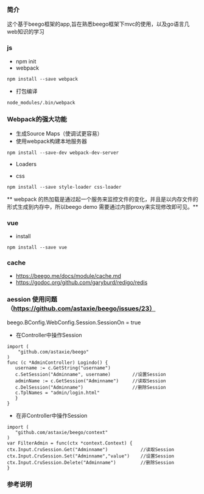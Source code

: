### 简介
这个基于beego框架的app,旨在熟悉beego框架下mvc的使用，以及go语言几web知识的学习


### js
- npm init
- webpack
```
npm install --save webpack
```
- 打包编译
```
node_modules/.bin/webpack
```

### Webpack的强大功能
- 生成Source Maps（使调试更容易）
- 使用webpack构建本地服务器
```
npm install --save-dev webpack-dev-server
```

- Loaders

- css
```
npm install --save style-loader css-loader
```

** webpack 的热加载是通过起一个服务来监控文件的变化，并且是以内存文件的形式生成到内存中，所以beego demo 需要通过内部proxy来实现修改即可见。**

### vue
- install
```
npm install --save vue
```
### cache
- https://beego.me/docs/module/cache.md
- https://godoc.org/github.com/garyburd/redigo/redis

### aession 使用问题（https://github.com/astaxie/beego/issues/23）
beego.BConfig.WebConfig.Session.SessionOn = true
- 在Controller中操作Session
 ```
 import (
     "github.com/astaxie/beego"
)
func (c *AdminController) Logindo() {
    username := c.GetString("username")
    c.SetSession("Adminname", username)        //设置Session
    adminName := c.GetSession("Adminname")     //读取Session
    c.DelSession("Adminname")                  //删除Session
    c.TplNames = "admin/login.html"
    }
}
 ```
- 在非Controller中操作Session
 ```
 import (
    "github.com/astaxie/beego/context"
)
var FilterAdmin = func(ctx *context.Context) {
ctx.Input.CruSession.Get("Adminname")            //读取Session
ctx.Input.CruSession.Set("Adminname","value")    //设置Session
ctx.Input.CruSession.Delete("Adminname")         //删除Session
}
 ```

### 参考说明
[beego]: https://beego.me/docs/intro/
[beego 工程]: https://github.com/beego/admin.
[webpack]: http://www.jianshu.com/p/42e11515c10f
[webpack-1]: https://webpack.js.org/configuration/dev-server/
[vue]: https://cn.vuejs.org/
[vue-demo]: https://segmentfault.com/a/1190000008678236
